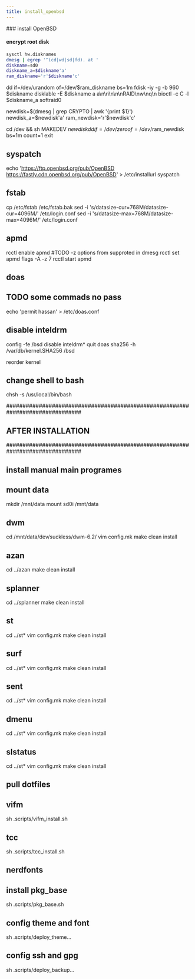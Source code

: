 ```yaml
---
title: install_openbsd
---
```


<article markdown="1">
### install OpenBSD
</article>

<article markdown="1">

#### encrypt root disk
```sh
sysctl hw.disknames
dmesg | egrep '^(cd|wd|sd|fd). at '
diskname=sd0
diskname_a=$diskname'a'
ram_diskname='r'$diskname'c'
```

dd if=/dev/urandom of=/dev/$ram_diskname bs=1m
fdisk -iy -g -b 960 $diskname
disklable -E $diskname
a a\n\n\n\n\nRAID\nw\nq\n
bioctl -c C -l $diskname_a softraid0

newdisk=$(dmesg | grep CRYPTO | awk '{print $1}')
newdisk_a=$newdisk'a'
ram_newdisk='r'$newdisk'c'

cd /dev && sh MAKEDEV $newdisk
dd if=/dev/zero of=/dev/$ram_newdisk bs=1m count=1
exit

# syspatch
echo 'https://ftp.openbsd.org/pub/OpenBSD
https://fastly.cdn.openbsd.org/pub/OpenBSD' > /etc/installurl
syspatch

# fstab
cp /etc/fstab /etc/fstab.bak
sed -i 's/datasize-cur=768M/datasize-cur=4096M/' /etc/login.conf
sed -i 's/datasize-max=768M/datasize-max=4096M/' /etc/login.conf

# apmd
rcctl enable apmd
#TODO -z options from supproted in dmesg
rcctl set apmd flags -A -z 7
rcctl start apmd

# doas
# TODO some commads no pass
echo 'permit hassan' > /etc/doas.conf

# disable inteldrm
config -fe /bsd
disable inteldrm*
quit
doas sha256 -h /var/db/kernel.SHA256 /bsd

reorder kernel

# change shell to bash
chsh -s /usr/local/bin/bash


###############################################################################


# AFTER INSTALLATION


###############################################################################


# install manual main programes

# mount data
mkdir /mnt/data
mount sd0i /mnt/data

# dwm
cd /mnt/data/dev/suckless/dwm-6.2/
vim config.mk
make clean install

# azan
cd ../azan
make clean install

# splanner
cd ../splanner
make clean install

# st
cd ../st*
vim config.mk
make clean install

# surf
cd ../st*
vim config.mk
make clean install


# sent
cd ../st*
vim config.mk
make clean install

# dmenu
cd ../st*
vim config.mk
make clean install

# slstatus
cd ../st*
vim config.mk
make clean install

# pull dotfiles

# vifm
sh .scripts/vifm_install.sh

# tcc
sh .scripts/tcc_install.sh

# nerdfonts

# install pkg_base
sh .scripts/pkg_base.sh

# config theme and font
sh .scripts/deploy_theme...

# config ssh and gpg
sh .scripts/deploy_backup...

</article>
